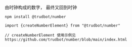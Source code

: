 由时钟构成的数字， 最终又回到时钟

```
npm install @trudbot/number
```

```
import {createNumberElement} from "@trudbot/number"

// createNumberElement 使用示例见 https://github.com/trudbot/number/blob/main/index.html

```